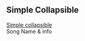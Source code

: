 <!DOCTYPE html>
<html>
<body>
<div class="container">
  <h2>Simple Collapsible</h2>
  <a href="#demo" class="btn btn-info" data-toggle="collapse">Simple collapsible</a>
  <div id="demo" class="collapse">
    Song Name & info
  </div>
</div>
</body>
</html>

